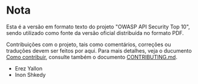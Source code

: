 Nota
======

Esta é a versão em formato texto do projeto "OWASP API Security Top 10", sendo utilizado como fonte da versão oficial distribuída no formato PDF.

Contribuições com o projeto, tais como comentários, correções ou traduções devem ser feitos por aqui. Para mais detalhes, veja o ducumento [Como contribuir][1], consulte também o documento [CONTRIBUTING.md][1].

* Erez Yallon
* Inon Shkedy

[1]: ../CONTRIBUTING.md
